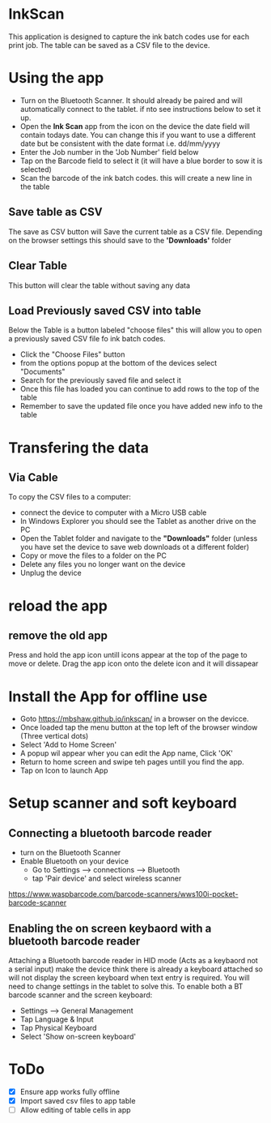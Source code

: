 # InkScan

This application is designed to capture the ink batch codes use for each print job. The table can be saved as a CSV file to the device. 

# Using the app
* Turn on the Bluetooth Scanner. It should already be paired and will automatically connect to the tablet. if nto see instructions below to set it up.
* Open the **Ink Scan** app from the icon on the device
the date field will contain todays date. You can change this if you want to use a different date but be consistent with the date format i.e. dd/mm/yyyy
* Enter the Job number in the 'Job Number' field below
* Tap on the Barcode field to select it (it will have a blue border to sow it is selected)
* Scan the barcode of the ink batch codes. this will create a new line in the table

## Save table as CSV
The save as CSV button will Save the current table as a CSV file. Depending on the browser settings this should save to the **'Downloads'** folder

## Clear Table
This button will clear the table without saving any data

## Load Previously saved CSV into table
Below the Table is a button labeled "choose files" this will allow you to open a previously saved CSV file fo ink batch codes. 
* Click the "Choose Files" button
* from the options popup at the bottom of the devices select "Documents"
* Search for the previously saved file and select it
* Once this file has loaded you can continue to add rows to the top of the table
* Remember to save the updated file once you have added new info to the table

# Transfering the data

## Via Cable
To copy the CSV files to a computer:
* connect the device to computer with a Micro USB cable
* In Windows Explorer you should see the Tablet as another drive on the PC
* Open the Tablet folder and navigate to the **"Downloads"** folder 
  (unless you have set the device to save web downloads ot a different folder)
* Copy or move the files to a folder on the PC
* Delete any files you no longer want on the device
* Unplug the device

# reload the app

## remove the old app
Press and hold the app icon untill icons appear at the top of the page to move or delete.
Drag the app icon onto the delete icon and it will dissapear

# Install the App for offline use
* Goto https://mbshaw.github.io/inkscan/ in a browser on the devicce.
* Once loaded tap the menu button at the top left of the browser window (Three vertical dots)
* Select 'Add to Home Screen'
* A popup wil appear wher you can edit the App name, Click 'OK'
* Return to home screen and swipe teh pages untill you find the app.
* Tap on Icon to launch App

# Setup scanner and soft keyboard

## Connecting a bluetooth barcode reader

* turn on the Bluetooth Scanner
* Enable Bluetooth on your device
  * Go to Settings --> connections --> Bluetooth 
  * tap 'Pair device' and select wireless scanner

https://www.waspbarcode.com/barcode-scanners/wws100i-pocket-barcode-scanner



## Enabling the on screen keybaord with a bluetooth barcode reader

Attaching a Bluetooth barcode reader in HID mode (Acts as a keybaord not a serial input) make the device think there is already a keyboard attached so will not display the screen keyboard when text entry is required. You will need to change settings in the tablet to solve this.
To enable both a BT barcode scanner and the screen keyboard:
* Settings --> General Management
* Tap Language & Input
* Tap Physical Keyboard 
* Select 'Show on-screen keyboard'

# ToDo
- [x] Ensure app works fully offline
- [x] Import saved csv files to app table
- [ ] Allow editing of table cells in app
